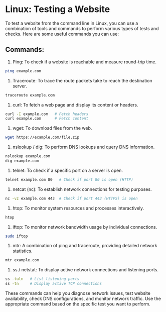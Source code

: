 # Linux: Testing a Website

To test a website from the command line in Linux, you can use a combination of tools and commands to perform various types of tests and checks. Here are some useful commands you can use:

## Commands:
1. Ping: To check if a website is reachable and measure round-trip time.

```bash
ping example.com
```

1. Traceroute: To trace the route packets take to reach the destination server.

```bash
traceroute example.com
```

1. curl: To fetch a web page and display its content or headers.

```bash
curl -I example.com   # Fetch headers
curl example.com      # Fetch content
```

1. wget: To download files from the web.

```bash
wget https://example.com/file.zip
```

1. nslookup / dig: To perform DNS lookups and query DNS information.

```bash
nslookup example.com
dig example.com
```

1. telnet: To check if a specific port on a server is open.

```bash
telnet example.com 80   # Check if port 80 is open (HTTP)
```

1. netcat (nc): To establish network connections for testing purposes.

```bash
nc -vz example.com 443  # Check if port 443 (HTTPS) is open
```

1. htop: To monitor system resources and processes interactively.

```bash
htop
```

1. iftop: To monitor network bandwidth usage by individual connections.

```bash
sudo iftop
```

1. mtr: A combination of ping and traceroute, providing detailed network statistics.

```bash
mtr example.com
```

1. ss / netstat: To display active network connections and listening ports.

```bash
ss -tuln   # List listening ports
ss -tn     # Display active TCP connections
```

These commands can help you diagnose network issues, test website availability, check DNS configurations, and monitor network traffic. Use the appropriate command based on the specific test you want to perform.
